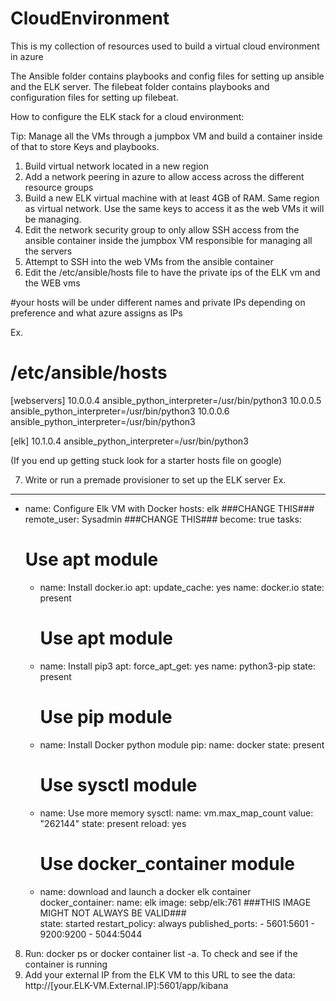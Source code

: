 # CloudEnvironment
This is my collection of resources used to build a virtual cloud environment in azure 

The Ansible folder contains playbooks and config files for setting up ansible and the ELK server. The filebeat folder contains playbooks and configuration files for setting up filebeat. 

How to configure the ELK stack for a cloud environment: 

Tip: Manage all the VMs through a jumpbox VM and build a container inside of that to store Keys and playbooks. 
1. Build virtual network located in a new region 
2. Add a network peering in azure to allow access across the different resource groups 
3. Build a new ELK virtual machine with at least 4GB of RAM. Same region as virtual network. Use the same keys to access it as the web VMs it will be managing. 
4. Edit the network security group to only allow SSH access from the ansible container inside the jumpbox VM responsible for managing all the servers 
5. Attempt to SSH into the web VMs from the ansible container
6. Edit the /etc/ansible/hosts file to have the private ips of the ELK vm and the WEB vms

#your hosts will be under different names and private IPs depending on preference and what azure assigns as IPs

Ex.
# /etc/ansible/hosts
 [webservers]
 10.0.0.4 ansible_python_interpreter=/usr/bin/python3
 10.0.0.5 ansible_python_interpreter=/usr/bin/python3
 10.0.0.6 ansible_python_interpreter=/usr/bin/python3

 [elk]
 10.1.0.4 ansible_python_interpreter=/usr/bin/python3

(If you end up getting stuck look for a starter hosts file on google)

7. Write or run a premade provisioner to set up the ELK server 
Ex. 
                               
---
- name: Configure Elk VM with Docker
  hosts: elk ###CHANGE THIS###
  remote_user: Sysadmin ###CHANGE THIS###
  become: true
  tasks:
    # Use apt module
    - name: Install docker.io
      apt:
        update_cache: yes
        name: docker.io
        state: present

      # Use apt module
    - name: Install pip3
      apt:
        force_apt_get: yes
        name: python3-pip
        state: present

      # Use pip module
    - name: Install Docker python module
      pip:
        name: docker
        state: present

      # Use sysctl module
    - name: Use more memory
      sysctl:
        name: vm.max_map_count
        value: "262144"
        state: present
        reload: yes

      # Use docker_container module
    - name: download and launch a docker elk container
      docker_container:
        name: elk
        image: sebp/elk:761 ###THIS IMAGE MIGHT NOT ALWAYS BE VALID###	
        state: started
        restart_policy: always
        published_ports:
          - 5601:5601
          - 9200:9200
          - 5044:5044

8. Run: docker ps or docker container list -a. To check and see if the container is running 
9. Add your external IP from the ELK VM to this URL to see the data: http://[your.ELK-VM.External.IP]:5601/app/kibana 
